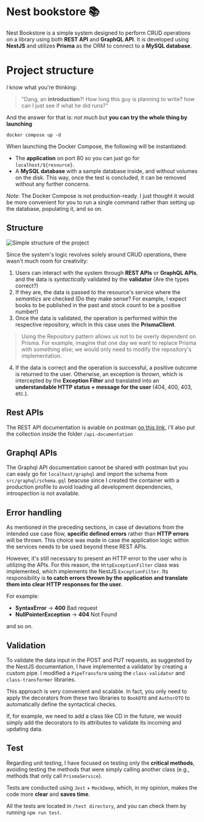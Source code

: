 # Nest bookstore 📚

Nest Bookstore is a simple system designed to perform CRUD operations on a library using both **REST API** and **GraphQL API**. It is developed using **NestJS** and utilizes **Prisma** as the ORM to connect to a **MySQL database**.

# Project structure
I know what you're thinking: 

> "Dang, an **introduction**?! How long this guy is planning to write? how can I just see if what he did runs?"

And the answer for that is: *not much* but **you can try the whole thing by launching**

    docker compose up -d
When launching the Docker Compose, the following will be instantiated:

-   The **application** on port 80 so you can just go for `localhost/${resource}`.
-   A **MySQL database** with a sample database inside, and without volumes on the disk. This way, once the test is concluded, it can be removed without any further concerns.

*Note*: The Docker Compose is not production-ready. I just thought it would be more convenient for you to run a single command rather than setting up the database, populating it, and so on.

## Structure
![Simple structure of the project](https://i.imgur.com/MdEzfWU.png)

Since the system's logic revolves solely around CRUD operations, there wasn't much room for creativity:

1.  Users can interact with the system through **REST APIs** or **GraphQL APIs**, and the data is *syntactically* validated by the **validator** (Are the types correct?)
2.  If they are, the data is passed to the resource's service where the *semantics* are checked (Do they make sense? For example, I expect books to be published in the past and stock count to be a positive number!)
3.  Once the data is validated, the operation is performed within the respective repository, which in this case uses the **PrismaClient**.

> Using the Repository pattern allows us not to be overly dependent on Prisma. 
> For example, imagine that one day we want to replace Prisma with something else; we would only need to modify the repository's implementation.

4.  If the data is correct and the operation is successful, a positive outcome is returned to the user. 
Otherwise, an exception is thrown, which is intercepted by the **Exception Filter** and translated into an **understandable HTTP status + message for the user** (404, 400, 403, etc.).

## Rest APIs

The REST API documentation is aviable on postman [on this link](https://documenter.getpostman.com/view/28632754/2s9XxztXoj), i'll also put the collection inside the folder `/api-documentation`

## Graphql APIs
The Graphql API documentation cannot be shared with postman but you can easly go for `localhost/graphql` and import the schema from `src/graphql/schema.gql` beacuse since I created the container with a production profile to avoid loading all development dependencies, introspection is not available.

## Error handling

As mentioned in the preceding sections, in case of deviations from the intended use case flow, **specific defined errors** rather than **HTTP errors** will be thrown.
This choice was made in case the application logic within the services needs to be used beyond these REST APIs.

However, it's still necessary to present an HTTP error to the user who is utilizing the APIs. For this reason, the `HttpExceptionFilter` class was implemented, which implements the NestJS `ExceptionFilter`. 
Its responsibility is **to catch errors thrown by the application and translate them into clear HTTP responses for the user.**

For example:

-   **SyntaxError** -> **400** Bad request
-   **NullPointerException** -> **404** Not Found 

and so on.

## Validation

To validate the data input in the POST and PUT requests, as suggested by the NestJS documentation, I have implemented a validator by creating a custom pipe. 
I modified a `PipeTransform` using the `class-validator` and `class-transformer` libraries.

This approach is very convenient and scalable. In fact, you only need to apply the decorators from these two libraries to `BookDTO` and `AuthorDTO` to automatically define the syntactical checks.

If, for example, we need to add a class like CD in the future, we would simply add the decorators to its attributes to validate its incoming and updating data.

## Test

Regarding unit testing, I have focused on testing only the **critical methods**, avoiding testing the methods that were simply calling another class (e.g., methods that only call `PrismaService`).

Tests are conducted using `Jest` + `MockDeep`, which, in my opinion, makes the code more **clear** and **saves time**.

All the tests are located in `/test directory`, and you can check them by running `npm run test`.
